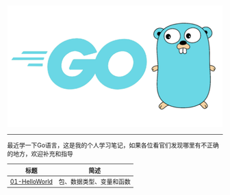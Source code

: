 ![golang](.assert/golang.png)

---

最近学一下Go语言，这是我的个人学习笔记，如果各位看官们发现哪里有不正确的地方，欢迎补充和指导

| 标题                                                         | 简述                     |
| ------------------------------------------------------------ | ------------------------ |
| [01-HelloWorld](https://github.com/skjsnb/my-go-learn/tree/main/01-HelloWorld) | 包、数据类型、变量和函数 |

